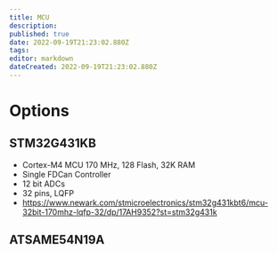 ```yaml
---
title: MCU
description: 
published: true
date: 2022-09-19T21:23:02.880Z
tags: 
editor: markdown
dateCreated: 2022-09-19T21:23:02.880Z
---
```


# Options
## STM32G431KB
- Cortex-M4 MCU 170 MHz, 128 Flash, 32K RAM
- Single FDCan Controller
- 12 bit ADCs
- 32 pins, LQFP
- https://www.newark.com/stmicroelectronics/stm32g431kbt6/mcu-32bit-170mhz-lqfp-32/dp/17AH9352?st=stm32g431k

## ATSAME54N19A